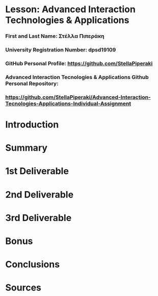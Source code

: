 # Lesson: Advanced Interaction Technologies & Applications

### First and Last Name: Στέλλα Πιπεράκη
### University Registration Number: dpsd19109
### GitHub Personal Profile: https://github.com/StellaPiperaki
### Advanced Interaction Tecnologies & Applications Github Personal Repository:
### https://github.com/StellaPiperaki/Advanced-Interaction-Tecnologies-Applications-Individual-Assignment

# Introduction

# Summary


# 1st Deliverable


# 2nd Deliverable


# 3rd Deliverable 


# Bonus 


# Conclusions


# Sources
